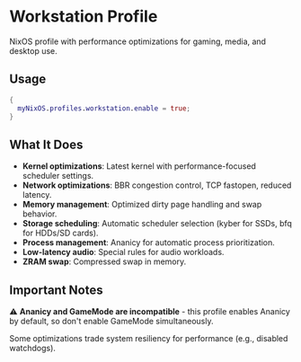# Workstation Profile

NixOS profile with performance optimizations for gaming, media, and desktop use.

## Usage

```nix
{
  myNixOS.profiles.workstation.enable = true;
}
```

## What It Does

- **Kernel optimizations**: Latest kernel with performance-focused scheduler settings.
- **Network optimizations**: BBR congestion control, TCP fastopen, reduced latency.
- **Memory management**: Optimized dirty page handling and swap behavior.
- **Storage scheduling**: Automatic scheduler selection (kyber for SSDs, bfq for HDDs/SD cards).
- **Process management**: Ananicy for automatic process prioritization.
- **Low-latency audio**: Special rules for audio workloads.
- **ZRAM swap**: Compressed swap in memory.

## Important Notes

⚠️ **Ananicy and GameMode are incompatible** - this profile enables Ananicy by default, so don't enable GameMode simultaneously.

Some optimizations trade system resiliency for performance (e.g., disabled watchdogs).
